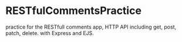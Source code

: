 # RESTfulCommentsPractice

practice for the RESTfull comments app, HTTP API  including get, post, patch, delete. 
with Express and EJS.